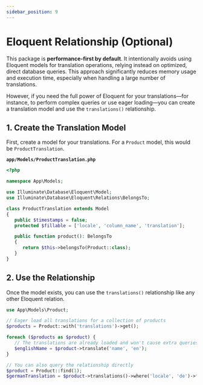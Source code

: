 ```yaml
---
sidebar_position: 9
---
```


# Eloquent Relationship (Optional)

This package is **performance-first by default**. It intentionally avoids using Eloquent models for translation operations, relying instead on optimized, direct database queries. This approach significantly reduces memory usage and execution time, especially when handling a large number of translations.

However, if you need the full power of Eloquent for your translations—for instance, to perform complex queries or use eager loading—you can create a translation model and use the `translations()` relationship.

## 1. Create the Translation Model

First, create a model for your translations. For a `Product` model, this would be `ProductTranslation`.

**`app/Models/ProductTranslation.php`**

```php
<?php

namespace App\Models;

use Illuminate\Database\Eloquent\Model;
use Illuminate\Database\Eloquent\Relations\BelongsTo;

class ProductTranslation extends Model
{
   public $timestamps = false;
   protected $fillable = ['locale', 'column_name', 'translation'];

   public function product(): BelongsTo
   {
      return $this->belongsTo(Product::class);
   }
}
```

## 2. Use the Relationship

Once the model exists, you can use the `translations()` relationship like any other Eloquent relation.

```php
use App\Models\Product;

// Eager load all translations for a collection of products
$products = Product::with('translations')->get();

foreach ($products as $product) {
   // The translations are already loaded and won't cause extra queries
   $englishName = $product->translate('name', 'en');
}

// You can also query the relationship directly
$product = Product::find(1);
$germanTranslation = $product->translations()->where('locale', 'de')->first();
```
